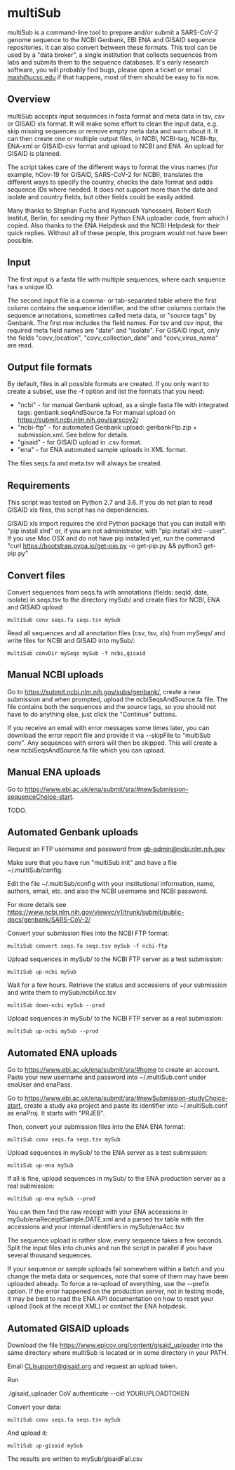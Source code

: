 # multiSub

multiSub is a command-line tool to prepare and/or submit a SARS-CoV-2 genome
sequence to the NCBI Genbank, EBI ENA and GISAID sequence repositories. It can also
convert between these formats. This tool can be used by a "data
broker", a single institution that collects sequences from labs and submits
them to the sequence databases. It's early research software, you will probably 
find bugs, please open a ticket or email maxh@ucsc.edu if that happens, most of them
should be easy to fix now.

## Overview

multiSub accepts input sequences in fasta format and meta data in tsv, csv or GISAID xls format.
It will make some effort to clean the input data, e.g. skip missing sequences
or remove empty meta data and warn about it. It can then create one or multiple output files, 
in NCBI, NCBI-tag, NCBI-ftp, ENA-xml or GISAID-csv format and upload to NCBI and ENA. 
An upload for GISAID is planned.

The script takes care of the different ways to format the virus names (for
example, hCov-19 for GISAID, SARS-CoV-2 for NCBI), translates the different ways to specify 
the country, checks the date format and adds sequence IDs where needed. It does
not support more than the date and isolate and country fields, but other fields
could be easily added.

Many thanks to Stephan Fuchs and Kyanoush Yahosseini, Robert Koch Institut,
Berlin, for sending my their Python ENA uploader code, from which I copied. Also
thanks to the ENA Helpdesk and the NCBI Helpdesk for their quick replies.
Without all of these people, this program would not have been possible.

## Input 
The first input is a fasta file with multiple sequences, where each sequence has
a unique ID.

The second input file is a comma- or tab-separated table where the
first column contains the sequence identifier, and the other columns contain
the sequence annotations, sometimes called meta data, or "source tags" by
Genbank. The first row includes the field names. 
For tsv and csv input, the required meta field names are "date" and "isolate".
For GISAID input, only the fields "covv_location", "covv_collection_date" and 
"covv_virus_name" are read.

## Output file formats

By default, files in all possible formats are created. If you only want to create a
subset, use the -f option and list the formats that you need:

- "ncbi" - for manual Genbank upload, as a single fasta file with integrated tags: genbank.seqAndSource.fa
  For manual upload on https://submit.ncbi.nlm.nih.gov/sarscov2/
- "ncbi-ftp" - for automated Genbank upload: genbankFtp.zip + submission.xml. See below for details.
- "gisaid" - for GISAID upload in .csv format.
- "ena" - for ENA automated sample uploads in XML format.

The files seqs.fa and meta.tsv will always be created.

## Requirements

This script was tested on Python 2.7 and 3.6. If you do not plan to read GISAID xls files,
this script has no dependencies.

GISAID xls import requires the xlrd Python package that you can install with
"pip install xlrd" or, if you are not administrator, with "pip install xlrd
--user".  If you use Mac OSX and do not have pip installed yet, run the command
"curl https://bootstrap.pypa.io/get-pip.py -o get-pip.py && python3 get-pip.py"

## Convert files

Convert sequences from seqs.fa with annotations (fields: seqId, date, isolate) in seqs.tsv to 
the directory mySub/ and create files for NCBI, ENA and GISAID upload:

    multiSub conv seqs.fa seqs.tsv mySub

Read all sequences and all annotation files (csv, tsv, xls) from mySeqs/ and write
files for NCBI and GISAID into mySub/:

    multiSub convDir mySeqs mySub -f ncbi,gisaid

## Manual NCBI uploads

Go to https://submit.ncbi.nlm.nih.gov/subs/genbank/, create a new submission
and when prompted, upload the ncbiSeqsAndSource.fa file. The file contains both
the sequences and the source tags, so you should not have to do anything else,
just click the "Continue" buttons.

If you receive an email with error messages some times later, you can download
the error report file and provide it via --skipFile to "multiSub conv".
Any sequences with errors will then be skipped. This will create a new
ncbiSeqsAndSource.fa file which you can upload.

## Manual ENA uploads

Go to https://www.ebi.ac.uk/ena/submit/sra/#newSubmission-sequenceChoice-start.

TODO.

## Automated Genbank uploads

Request an FTP username and password from gb-admin@ncbi.nlm.nih.gov

Make sure that you have run "multiSub init" and have a file ~/.multiSub/config.

Edit the file ~/.multiSub/config with your institutional information, name,
authors, email, etc. and also the NCBI username and NCBI password.

For more details see https://www.ncbi.nlm.nih.gov/viewvc/v1/trunk/submit/public-docs/genbank/SARS-CoV-2/ 

Convert your submission files into the NCBI FTP format:

    multiSub convert seqs.fa seqs.tsv mySub -f ncbi-ftp

Upload sequences in mySub/ to the NCBI FTP server as a test submission:

    multiSub up-ncbi mySub
    
Wait for a few hours. Retrieve the status and accessions of your submission and
write them to mySub/ncbiAcc.tsv

    multiSub down-ncbi mySub --prod
    
Upload sequences in mySub/ to the NCBI FTP server as a real submission:

    multiSub up-ncbi mySub --prod

## Automated ENA uploads

Go to https://www.ebi.ac.uk/ena/submit/sra/#home to create an account.
Paste your new username and password into ~/.multiSub.conf under enaUser and enaPass.

Go to https://www.ebi.ac.uk/ena/submit/sra/#newSubmission-studyChoice-start, create a study
aka project and paste its identifier into ~/.multiSub.conf as enaProj. It starts with "PRJEB".

Then, convert your submission files into the ENA ENA format:

    multiSub conv seqs.fa seqs.tsv mySub

Upload sequences in mySub/ to the ENA server as a test submission:

    multiSub up-ena mySub
    
If all is fine, upload sequences in mySub/ to the ENA production server as a real submission:

    multiSub up-ena mySub --prod
    
You can then find the raw receipt with your ENA accessions in mySub/enaReceiptSample.DATE.xml
and a parsed tsv table with the accessions and your internal identifiers in mySub/enaAcc.tsv

The sequence upload is rather slow, every sequence takes a few seconds. Split the input
files into chunks and run the script in parallel if you have several thousand sequences.

If your sequence or sample uploads fail somewhere within a batch and you change
the meta data or sequences, note that some of them may have been uploaded
already. To force a re-upload of everything, use the --prefix option. If the
error happened on the production server, not in testing mode, it may be best to
read the ENA API documentation on how to reset your upload (look at the receipt XML)
or contact the ENA helpdesk. 

## Automated GISAID uploads

Download the file https://www.epicov.org/content/gisaid_uploader into the same directory where 
multiSub is located or in some directory in your PATH.

Email CLIsupport@gisaid.org and request an upload token.

Run 

   ./gisaid_uploader CoV authenticate --cid YOURUPLOADTOKEN

Convert your data:

    multiSub conv seqs.fa seqs.tsv mySub

And upload it:

    multiSub up-gisaid mySub

The results are written to mySub/gisaidFail.csv
